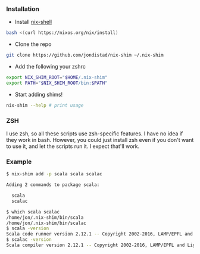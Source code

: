### Installation

* Install [nix-shell](https://nixos.org/nix/manual/#chap-installation)
```zsh
bash <(curl https://nixos.org/nix/install)
```
* Clone the repo
```zsh
git clone https://github.com/jondistad/nix-shim ~/.nix-shim
```
* Add the following your zshrc
```zsh
export NIX_SHIM_ROOT="$HOME/.nix-shim"
export PATH="$NIX_SHIM_ROOT/bin:$PATH"
```
* Start adding shims!
```zsh
nix-shim --help # print usage
```

### ZSH

I use zsh, so all these scripts use zsh-specific features. I have no
idea if they work in bash. However, you could just install zsh even if
you don't want to use it, and let the scripts run it. I expect that'll work.

### Example

```zsh
$ nix-shim add -p scala scala scalac

Adding 2 commands to package scala:

  scala
  scalac

$ which scala scalac
/home/jon/.nix-shim/bin/scala
/home/jon/.nix-shim/bin/scalac
$ scala -version
Scala code runner version 2.12.1 -- Copyright 2002-2016, LAMP/EPFL and Lightbend, Inc.
$ scalac -version
Scala compiler version 2.12.1 -- Copyright 2002-2016, LAMP/EPFL and Lightbend, Inc.
```
